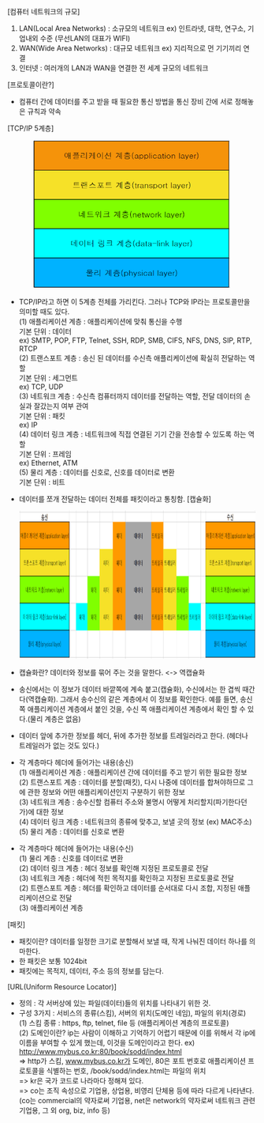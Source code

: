 [컴퓨터 네트워크의 규모]

1. LAN(Local Area Networks) : 소규모의 네트워크 ex) 인트라넷, 대학, 연구소, 기업내외 수준 (무선LAN의 대표가 WIFI)
2. WAN(Wide Area Networks) : 대규모 네트워크 ex) 지리적으로 먼 기기끼리 연결
3. 인터넷 : 여러개의 LAN과 WAN을 연결한 전 세계 규모의 네트워크

[프로토콜이란?]

- 컴퓨터 간에 데이터를 주고 받을 때 필요한 통신 방법을 통신 장비 간에 서로 정해놓은 규칙과 약속

[TCP/IP 5계층]

  <p align="center">
    <img
      src="https://github.com/goodlucky1215/CS_Study/blob/main/%EB%84%A4%ED%8A%B8%EC%9B%8C%ED%81%AC/tcp_ip%EA%B3%84%EC%B8%B5(5%EA%B3%84%EC%B8%B5)/%EC%82%AC%EC%A7%84/%EA%B8%B0%EB%B3%B8%ED%9D%90%EB%A6%84/tcp_ip%205%EA%B3%84%EC%B8%B5.png"
      width="400"
      height="300"
    />

- TCP/IP라고 하면 이 5계층 전체를 가리킨다. 그러나 TCP와 IP라는 프로토콜만을 의미할 때도 있다.  
  (1) 애플리케이션 계층 : 애플리케이션에 맞춰 통신을 수행  
   기본 단위 : 데이터  
   ex) SMTP, POP, FTP, Telnet, SSH, RDP, SMB, CIFS, NFS, DNS, SIP, RTP, RTCP  
  (2) 트랜스포트 계층 : 송신 된 데이터를 수신측 애플리케이션에 확실히 전달하는 역할  
   기본 단위 : 세그먼트  
   ex) TCP, UDP  
  (3) 네트워크 계층 : 수신측 컴퓨터까지 데이터를 전달하는 역할, 전달 데이터의 손실과 잘갔는지 여부 관여  
   기본 단위 : 패킷  
   ex) IP  
  (4) 데이터 링크 계층 : 네트워크에 직접 연결된 기기 간을 전송할 수 있도록 하는 역할  
   기본 단위 : 프레임  
   ex) Ethernet, ATM  
  (5) 물리 계층 : 데이터를 신호로, 신호를 데이터로 변환  
   기본 단위 : 비트
- 데이터를 쪼개 전달하는 데이터 전체를 패킷이라고 통칭함.
[캡슐화]

  <p align="center">
    <img
      src="https://github.com/goodlucky1215/CS_Study/blob/main/%EB%84%A4%ED%8A%B8%EC%9B%8C%ED%81%AC/tcp_ip%EA%B3%84%EC%B8%B5(5%EA%B3%84%EC%B8%B5)/%EC%82%AC%EC%A7%84/%EA%B8%B0%EB%B3%B8%ED%9D%90%EB%A6%84/%EC%86%A1%EC%88%98%EC%8B%A0%EC%BA%A1%EC%8A%90%ED%99%94_%EC%97%AD%EC%BA%A1%EC%8A%90%ED%99%94.png"
      width="700"
      height="300"
    />

- 캡슐화란? 데이터와 정보를 묶어 주는 것을 말한다. <-> 역캡슐화
- 송신에서는 이 정보가 데이터 바깥쪽에 계속 붙고(캡슐화), 수신에서는 한 겹씩 때간다(역캡슐화). 그래서 송수신의 같은 계층에서 이 정보를 확인한다. 예를 들면, 송신쪽 애플리케이션 계층에서 붙인 것을, 수신 쪽 애플리케이션 계층에서 확인 할 수 있다.(물리 계층은 없음)
- 데이터 앞에 추가한 정보를 헤더, 뒤에 추가한 정보를 트레일러라고 한다. (헤더나 트레일러가 없는 것도 있다.)
- 각 계층마다 헤더에 들어가는 내용(송신)  
  (1) 애플리케이션 계층 : 애플리케이션 간에 데이터를 주고 받기 위한 필요한 정보  
  (2) 트랜스포트 계층 : 데이터를 분할(패킷), 다시 나중에 데이터를 합쳐야하므로 그에 관한 정보와 어떤 애플리케이션인지 구분하기 위한 정보  
  (3) 네트워크 계층 : 송수신할 컴퓨터 주소와 불명시 어떻게 처리할지(파기한다던가)에 대한 정보  
  (4) 데이터 링크 계층 : 네트워크의 종류에 맞추고, 보낼 곳의 정보 (ex) MAC주소)  
  (5) 물리 계층 : 데이터를 신호로 변환
- 각 계층마다 헤더에 들어가는 내용(수신)  
  (1) 물리 계층 : 신호를 데이터로 변환  
  (2) 데이터 링크 계층 : 헤더 정보를 확인해 지정된 프로토콜로 전달  
  (3) 네트워크 계층 : 헤더에 적힌 목적지를 확인하고 지정된 프로토콜로 전달  
  (2) 트랜스포트 계층 : 헤더를 확인하고 데이터를 순서대로 다시 조합, 지정된 애플리케이션으로 전달  
  (3) 애플리케이션 계층

[패킷]

- 패킷이란? 데이터를 일정한 크기로 분할해서 보낼 때, 작게 나눠진 데이터 하나를 의마한다.
- 한 패킷은 보통 1024bit
- 패킷에는 목적지, 데이터, 주소 등의 정보를 담는다.

[URL(Uniform Resource Locator)]

- 정의 : 각 서버상에 있는 파일(데이터)들의 위치를 나타내기 위한 것.
- 구성 3가지 : 서비스의 종류(스킴), 서버의 위치(도메인 네임), 파일의 위치(경로)  
  (1) 스킴 종류 : https, ftp, telnet, file 등 (애플리케이션 계층의 프로토콜)  
  (2) 도메인이란? ip는 사람이 이해하고 기억하기 어렵기 때문에 이를 위해서 각 ip에 이름을 부여할 수 있게 했는데, 이것을 도메인이라고 한다.
  ex) http://www.mybus.co.kr:80/book/sodd/index.html  
  => http가 스킴, www.mybus.co.kr가 도메인, 80은 포트 번호로 애플리케이션 프로토콜을 식별하는 번호, /book/sodd/index.html는 파일의 위치  
  => kr은 국가 코드로 나라마다 정해져 있다.  
  => co는 조직 속성으로 기업용, 상업용, 비영리 단체용 등에 따라 다르게 나타낸다. (co는 commercial의 약자로써 기업용, net은 network의 약자로써 네트워크 관련 기업용, 그 외 org, biz, info 등)
